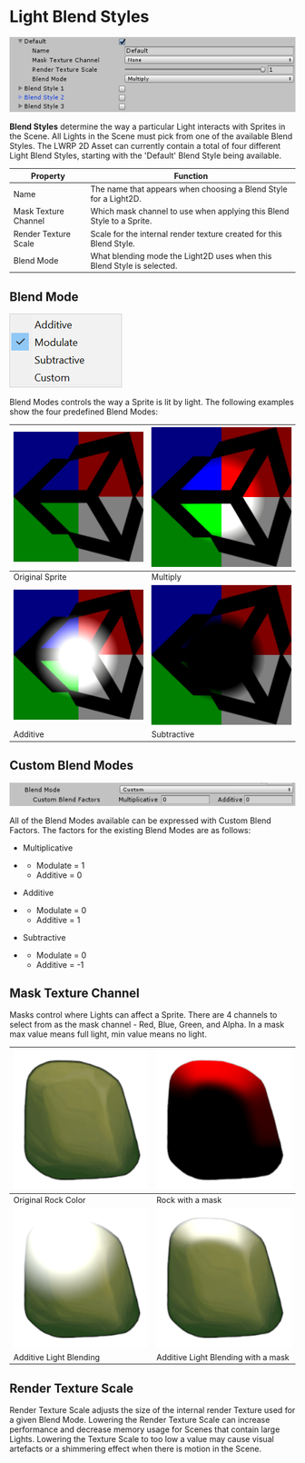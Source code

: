 # Light Blend Styles

![](images\image_38.png)

__Blend Styles__ determine the way a particular Light interacts with Sprites in the Scene. All Lights in the Scene must pick from one of the available Blend Styles. The LWRP 2D Asset can currently contain a total of four different Light Blend Styles, starting with the 'Default' Blend Style being available.

| **Property**         | **Function**                                                 |
| -------------------- | ------------------------------------------------------------ |
| Name                 | The name that appears when choosing a Blend Style for a Light2D. |
| Mask Texture Channel | Which mask channel to use when applying this Blend Style to a Sprite. |
| Render Texture Scale | Scale for the internal render texture created for this Blend Style. |
| Blend Mode           | What blending mode the Light2D uses when this Blend Style is selected. |



## Blend Mode

![](images\image_39.png)

Blend Modes controls the way a Sprite is lit by light. The following examples show the four predefined Blend Modes:

| ![Original reference](images\image_40.png) | ![Multiply](images\image_41.png)    |
| ------------------------------------------ | ----------------------------------- |
| Original Sprite                            | Multiply                            |
| ![Additive](images\image_42.png)           | ![Subtractive](images\image_43.png) |
| Additive                                   | Subtractive                         |



## Custom Blend Modes

![](images\image_44.png)

All of the Blend Modes available can be expressed with Custom Blend Factors. The factors for the existing Blend Modes are as follows:

- Multiplicative

- - Modulate = 1
  - Additive = 0

- Additive

- - Modulate = 0
  - Additive = 1

- Subtractive

- - Modulate = 0
  - Additive = -1



## Mask Texture Channel

Masks control where Lights can affect a Sprite. There are 4 channels to select from as the mask channel - Red, Blue, Green, and Alpha. In a mask max value means full light, min value means no light. 

| ![Original rock color](images\image_45.png)     | ![Rock Mask](images\image_46.png)                      |
| ----------------------------------------------- | ------------------------------------------------------ |
| Original Rock Color                             | Rock with a mask                                       |
| ![Additive Light Blending](images\image_47.png) | ![Masked Additive Light Blending](images\image_48.png) |
| Additive Light Blending                         | Additive Light Blending with a mask                    |



## Render Texture Scale

Render Texture Scale adjusts the size of the internal render Texture used for a given Blend Mode. Lowering the Render Texture Scale can increase performance and decrease memory usage for Scenes that contain large Lights. Lowering the Texture Scale to too low a value may cause visual artefacts or a shimmering effect when there is motion in the Scene.